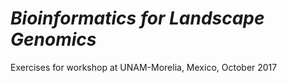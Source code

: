 # *Bioinformatics for Landscape Genomics*
Exercises for workshop at UNAM-Morelia, Mexico, October 2017
